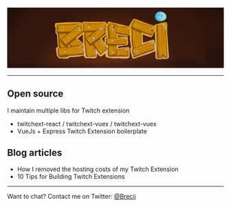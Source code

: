 ![Breci](/breci.png)
_____________________

## Open source

I maintain multiple libs for Twitch extension

- twitchext-react / twitchext-vuex / twitchext-vuex
- VueJs + Express Twitch Extension boilerplate

## Blog articles

- How I removed the hosting costs of my Twitch Extension
- 10 Tips for Building Twitch Extensions

_____________________

Want to chat? Contact me on Twitter: [@Brecii](https://twitter.com/Brecii)
